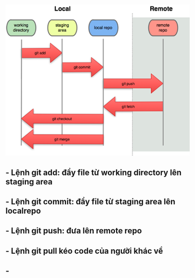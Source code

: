 <img src="./bmvugrc51cobehp8sr50.png" width="500">

## - Lệnh git add: đẩy file từ working directory lên staging area 

## - Lệnh git commit: đẩy file từ staging area lên localrepo

## - Lệnh git push: đưa lên remote repo

## - Lệnh git pull kéo code của người khác về

## - 